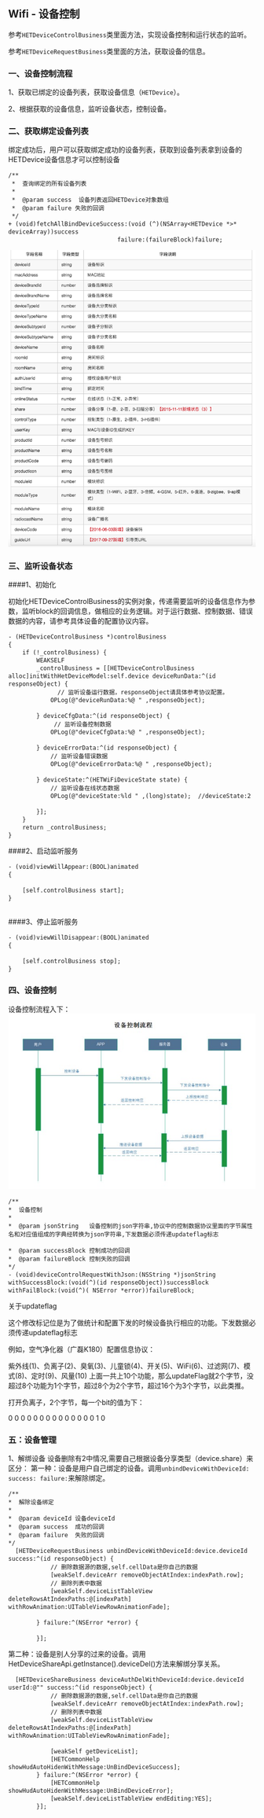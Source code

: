 ## Wifi - 设备控制

参考`HETDeviceControlBusiness`类里面方法，实现设备控制和运行状态的监听。

参考`HETDeviceRequestBusiness`类里面的方法，获取设备的信息。

### 一、设备控制流程
		
1、获取已绑定的设备列表，获取设备信息（`HETDevice`）。

2、根据获取的设备信息，监听设备状态，控制设备。
	



### 二、获取绑定设备列表

绑定成功后，用户可以获取绑定成功的设备列表，获取到设备列表拿到设备的HETDevice设备信息才可以控制设备

```
/**
 *  查询绑定的所有设备列表
 *
 *  @param success  设备列表返回HETDevice对象数组
 *  @param failure 失败的回调
 */
+ (void)fetchAllBindDeviceSuccess:(void (^)(NSArray<HETDevice *>* deviceArray))success
                               failure:(failureBlock)failure;

```

![](/assets/设备绑定返回参数.png)

### 三、监听设备状态

####1、初始化 

初始化HETDeviceControlBusiness的实例对象，传递需要监听的设备信息作为参数，监听block的回调信息，做相应的业务逻辑。对于运行数据、控制数据、错误数据的内容，请参考具体设备的配置协议内容。


```
- (HETDeviceControlBusiness *)controlBusiness
{
    if (!_controlBusiness) {
        WEAKSELF
        _controlBusiness = [[HETDeviceControlBusiness alloc]initWithHetDeviceModel:self.device deviceRunData:^(id responseObject) {
			  // 监听设备运行数据，responseObject请具体参考协议配置。
            OPLog(@"deviceRunData:%@ " ,responseObject);

        } deviceCfgData:^(id responseObject) {
 			 // 监听设备控制数据
            OPLog(@"deviceCfgData:%@ " ,responseObject);
         
        } deviceErrorData:^(id responseObject) {
            // 监听设备错误数据
            OPLog(@"deviceErrorData:%@ " ,responseObject);
         
        } deviceState:^(HETWiFiDeviceState state) {
            // 监听设备在线状态数据
            OPLog(@"deviceState:%ld " ,(long)state);  //deviceState:2

        }];
    }
    return _controlBusiness;
}

```

####2、启动监听服务

```
- (void)viewWillAppear:(BOOL)animated
{

    [self.controlBusiness start];
}


```


####3、停止监听服务

```
- (void)viewWillDisappear:(BOOL)animated
{

    [self.controlBusiness stop];
}

```

### 四、设备控制

设备控制流程入下：
![](/assets/UML_WIFI设备控制.jpg)


```
/**
*  设备控制
*
*  @param jsonString   设备控制的json字符串,协议中的控制数据协议里面的字节属性名和对应值组成的字典经转换为json字符串,下发数据必须传递updateflag标志

*  @param successBlock 控制成功的回调
*  @param failureBlock 控制失败的回调
*/
- (void)deviceControlRequestWithJson:(NSString *)jsonString withSuccessBlock:(void(^)(id responseObject))successBlock 
withFailBlock:(void(^)( NSError *error))failureBlock; 

```

关于updateflag

这个修改标记位是为了做统计和配置下发的时候设备执行相应的功能。下发数据必须传递updateflag标志

例如，空气净化器（广磊K180）配置信息协议：

紫外线(1)、负离子(2)、臭氧(3)、儿童锁(4)、开关(5)、WiFi(6)、过滤网(7)、模式(8)、定时(9)、风量(10) 上面一共上10个功能，那么updateFlag就2个字节，没超过8个功能为1个字节，超过8个为2个字节，超过16个为3个字节，以此类推。

打开负离子，2个字节，每一个bit的值为下：

0 0 0 0 0 0 0 0 0 0 0 0 0 0 1 0


### 五：设备管理
1、解绑设备
设备删除有2中情况,需要自己根据设备分享类型（device.share）来区分：
 第一种：设备是用户自己绑定的设备。调用`unbindDeviceWithDeviceId: success: failure:`来解除绑定。

```
/**
*  解除设备绑定
*
*  @param deviceId 设备deviceId
*  @param success  成功的回调
*  @param failure  失败的回调
*/
  [HETDeviceRequestBusiness unbindDeviceWithDeviceId:device.deviceId success:^(id responseObject) {
            // 删除数据源的数据,self.cellData是你自己的数据
            [weakSelf.deviceArr removeObjectAtIndex:indexPath.row];
            // 删除列表中数据
            [weakSelf.deviceListTableView deleteRowsAtIndexPaths:@[indexPath] withRowAnimation:UITableViewRowAnimationFade];

        } failure:^(NSError *error) {
           
        }];
```

第二种：设备是别人分享的过来的设备。调用HetDeviceShareApi.getInstance().deviceDel()方法来解绑分享关系。 
```
  [HETDeviceShareBusiness deviceAuthDelWithDeviceId:device.deviceId userId:@"" success:^(id responseObject) {
            // 删除数据源的数据,self.cellData是你自己的数据
            [weakSelf.deviceArr removeObjectAtIndex:indexPath.row];
            // 删除列表中数据
            [weakSelf.deviceListTableView deleteRowsAtIndexPaths:@[indexPath] withRowAnimation:UITableViewRowAnimationFade];

            [weakSelf getDeviceList];
            [HETCommonHelp showHudAutoHidenWithMessage:UnBindDeviceSuccess];
        } failure:^(NSError *error) {
            [HETCommonHelp showHudAutoHidenWithMessage:UnBindDeviceError];
            [weakSelf.deviceListTableView endEditing:YES];
        }];
```